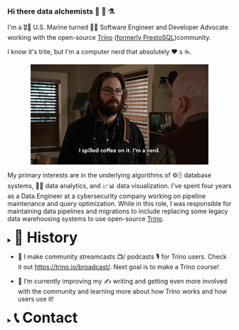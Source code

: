 ### Hi there data alchemists 👋 💾 ⚗️

I'm a 🎖️👨 U.S. Marine turned 👨‍💻 Software Engineer and Developer Advocate working with the open-source [Trino](trino.io) ([formerly PrestoSQL](https://trino.io/blog/2020/12/27/announcing-trino.html))community.

I know it's trite, but I'm a computer nerd that absolutely ❤️ s ☕.
<p align="center">
  <img align="center" src="nerd.gif"/>
</p>

My primary interests are in the underlying algorithms of ⚙️🗄️ database systems, 💽🔎 data analytics, and 📈📊 data visualization. I've spent four years as a Data Engineer at a cybersecurity company working on pipeline maintenance and query optimization. While in this role, I was responsible for maintaining data pipelines and migrations to include replacing some legacy data warehousing systems to use open-source [Trino](trino.io). 

<details><summary><strong style='font-size:2rem;'>📜 History</strong></summary>
<p align="center">
  <img align="center" src="marine.gif"/>
</p>
I served six years in the Marine Corps and got out with an honorable discharge as a Sergeant. During that time my job was to maintain data communications 📡 through networking systems for a battalion for field operations. Experiencing the technology that enabled Marines to complete their mission planted a curiosity in me that led to my career in computation. 

</details>

- 🔭 I make community streamcasts 📺/ podcasts 🎙️ for Trino users. Check it out https://trino.io/broadcast/. Next goal is to make a Trino course!

- 🌱 I’m currently improving my ✍️ writing and getting even more involved with the community and learning more about how Trino works and how users use it!

<details><summary><strong style='font-size:2rem;'>📞 Contact </strong></summary>

- Dev: https://dev.to/bitsondatadev
- Twitter: https://twitter.com/bitsondatadev
- Twitch: https://www.twitch.tv/bitsondatadev
- LinkedIn: https://www.linkedin.com/in/bitsondatadev/
- Instagram: https://www.instagram.com/bitsondatadev/
- Reddit: https://www.reddit.com/user/bitsondatadev 
- Stack Overflow: https://stackoverflow.com/users/2023810/brian-olsen
</details>
<!--
**bitsondatadev/bitsondatadev** is a ✨ _special_ ✨ repository because its `README.md` (this file) appears on your GitHub profile.

Here are some ideas to get you started:

- 🔭 I’m currently working on ...
- 🌱 I’m currently learning ...
- 👯 I’m looking to collaborate on ...
- 🤔 I’m looking for help with ...
- 💬 Ask me about ...
- 📫 How to reach me: ...
- 😄 Pronouns: ...
- ⚡ Fun fact: ...
-->
